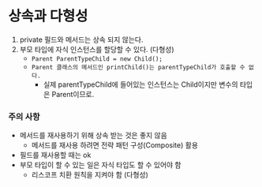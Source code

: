 # 상속과 다형성

1. private 필드와 메서드는 상속 되지 않는다.
2. 부모 타입에 자식 인스턴스를 할당할 수 있다. (다형성)
   - ```Parent ParentTypeChild = new Child();```
   - ```Parent 클래스의 메서드인 printChild()는 parentTypeChild가 호출할 수 없다.```
     - 실제 parentTypeChild에 들어있는 인스턴스는 Child이지만 변수의 타입은 Parent이므로.

### 주의 사항

- 메서드를 재사용하기 위해 상속 받는 것은 좋지 않음
  - 메서드를 재사용 하려면 전략 패턴 구성(Composite) 활용
- 필드를 재사용할 때는 ok
- 부모 타입이 할 수 있는 일은 자식 타입도 할 수 있어야 함
  - 리스코프 치환 원칙을 지켜야 함 (다형성)